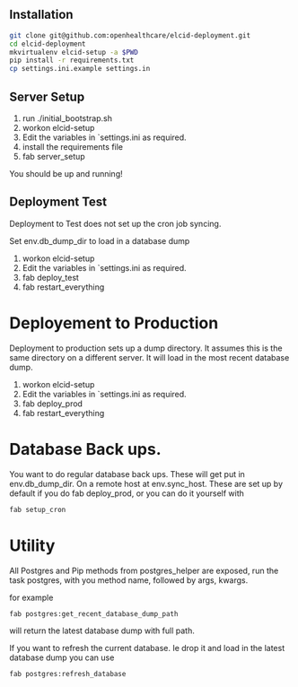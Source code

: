 ## Installation

```bash
git clone git@github.com:openhealthcare/elcid-deployment.git
cd elcid-deployment
mkvirtualenv elcid-setup -a $PWD
pip install -r requirements.txt
cp settings.ini.example settings.in
```

## Server Setup

1. run ./initial_bootstrap.sh
2. workon elcid-setup
3. Edit the variables in `settings.ini as required.
4. install the requirements file
5. fab server_setup

You should be up and running!

## Deployment Test
Deployment to Test does not set up the cron job syncing.

Set env.db_dump_dir to load in a database dump

1. workon elcid-setup
2. Edit the variables in `settings.ini as required.
3. fab deploy_test
4. fab restart_everything


# Deployement to Production
Deployment to production sets up a dump directory. It assumes this is the same
directory on a different server. It will load in the most recent database
dump.

1. workon elcid-setup
2. Edit the variables in `settings.ini as required.
3. fab deploy_prod
4. fab restart_everything

# Database Back ups.
You want to do regular database back ups. These will get put in env.db_dump_dir.
On a remote host at env.sync_host. These are set up by default if you do
fab deploy_prod, or you can do it yourself with

```bash
fab setup_cron
```

# Utility
All Postgres and Pip methods from postgres_helper are exposed, run the task postgres, with you method name, followed by args, kwargs.

for example

```bash
fab postgres:get_recent_database_dump_path
```

will return the latest database dump with full path.

If you want to refresh the current database. Ie
drop it and load in the latest database dump
you can use

```bash
fab postgres:refresh_database
```

